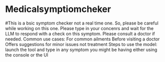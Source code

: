 # Medicalsymptiomcheker
#This is a bsic symptom checker not a real time one. So, please be careful while working on this one. Please type in your concenrs and wait for the LLM to respond with a check on this symptom. Please consult a doctor if needed.
Common use cases: 
For common ailments
Before visiting a doctor
Offers suggestions for minor issues not treatment
Steps to use the model:
launch the tool and type in any symptom you might be having
either using the console or the UI